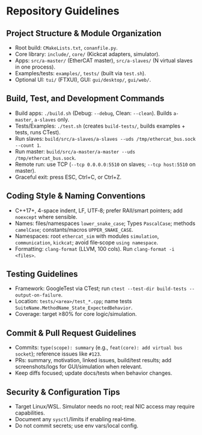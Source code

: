 # Repository Guidelines

## Project Structure & Module Organization
- Root build: `CMakeLists.txt`, `conanfile.py`.
- Core library: `include/`, `core/` (Kickcat adapters, simulator).
- Apps: `src/a-master/` (EtherCAT master), `src/a-slaves/` (N virtual slaves in one process).
- Examples/tests: `examples/`, `tests/` (built via `test.sh`).
- Optional UI: `tui/` (FTXUI), GUI: `gui/desktop/`, `gui/web/`.

## Build, Test, and Development Commands
- Build apps: `./build.sh` (Debug: `--debug`, Clean: `--clean`). Builds `a-master`, `a-slaves` only.
- Tests/Examples: `./test.sh` (creates `build-tests/`, builds examples + tests, runs CTest).
- Run slaves: `build/src/a-slaves/a-slaves --uds /tmp/ethercat_bus.sock --count 1`.
- Run master: `build/src/a-master/a-master --uds /tmp/ethercat_bus.sock`.
- Remote run: use TCP (`--tcp 0.0.0.0:5510` on slaves; `--tcp host:5510` on master).
 - Graceful exit: press ESC, Ctrl+C, or Ctrl+Z.

## Coding Style & Naming Conventions
- C++17+, 4-space indent, LF, UTF‑8; prefer RAII/smart pointers; add `noexcept` where sensible.
- Names: files/namespaces `lower_snake_case`; Types `PascalCase`; methods `camelCase`; constants/macros `UPPER_SNAKE_CASE`.
- Namespaces: root `ethercat_sim` with modules `simulation`, `communication`, `kickcat`; avoid file‑scope `using namespace`.
- Formatting: `clang-format` (LLVM, 100 cols). Run `clang-format -i <files>`.

## Testing Guidelines
- Framework: GoogleTest via CTest; run `ctest --test-dir build-tests --output-on-failure`.
- Location: `tests/<area>/test_*.cpp`; name tests `SuiteName.MethodName_State_ExpectedBehavior`.
- Coverage: target ≥80% for core logic/simulation.

## Commit & Pull Request Guidelines
- Commits: `type(scope): summary` (e.g., `feat(core): add virtual bus socket`); reference issues like `#123`.
- PRs: summary, motivation, linked issues, build/test results; add screenshots/logs for GUI/simulation when relevant.
- Keep diffs focused; update docs/tests when behavior changes.

## Security & Configuration Tips
- Target Linux/WSL. Simulator needs no root; real NIC access may require capabilities.
- Document any `sysctl`/limits if enabling real‑time.
- Do not commit secrets; use env vars/local config.
